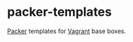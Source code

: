 # packer-templates

[Packer](https://www.packer.io/) templates for [Vagrant](https://www.vagrantup.com/) base boxes.


